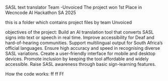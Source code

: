 SASL text translator
Team -Unvoiced
The project won 1st Place in Wecncode AI Hackathon SA 2025

this is a folder which contains project files by team Unvoiced

objectives of the project:
Build an AI translation tool that converts SASL signs into text or speech in real time.
Improve accessibility for Deaf and hard-of-hearing communities.
Support multilingual output for South Africa’s official languages.
Ensure high accuracy and speed in recognising diverse SASL variations.
Create a user-friendly interface for mobile and desktop devices.
Promote inclusion by keeping the tool affordable and widely accessible.
Raise SASL awareness through basic sign-learning features.


How the code works:
ff
ff
Ff
